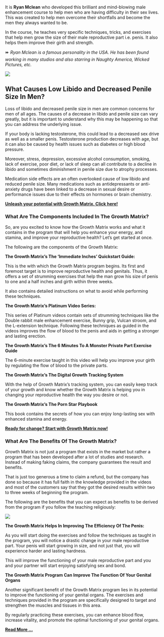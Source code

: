 It is **Ryan Mclean** who developed this brilliant and mind-blowing male enhancement course to help men who are having difficulty in their sex lives. This was created to help men overcome their shortfalls and become the men they always wanted to be.

In the course, he teaches very specific techniques, tricks, and exercises that help men grow the size of their male reproductive part i.e. penis. It also helps them improve their girth and strength.

⏩ _Ryan Mclean is a famous personality in the USA. He has been found working in many studios and also starring in Naughty America, Wicked Pictures, etc._

[![](https://blogger.googleusercontent.com/img/b/R29vZ2xl/AVvXsEje-NHV9FiKpqWqiN1ihfJFpgyCg08Hr60BELpjwuC_2WB4v-aGKnmOMu4bLfVpVFAFkbL_2jacbMVZCjksxZdqaotVuAOZGufgTrtLNKkMi2Hnum81XyQIfB6g767pQQbeXOC2D2ey47_7SEh06k9ZPE_HtE8YczS7z5EXpbZfhCiou6hkTh6NDU_aBMmL/w640-h394/Screenshot%20(1116).png)](https://snoppymart.com/growth-matrix/)

What Causes Low Libido and Decreased Penile Size In Men?
--------------------------------------------------------

Loss of libido and decreased penile size in men are common concerns for men of all ages. The causes of a decrease in libido and penile size can vary greatly, but it is important to understand why this may be happening so that you can address the underlying issue.

If your body is lacking testosterone, this could lead to a decreased sex drive as well as a smaller penis. Testosterone production decreases with age, but it can also be caused by health issues such as diabetes or high blood pressure.

Moreover, stress, depression, excessive alcohol consumption, smoking, lack of exercise, poor diet, or lack of sleep can all contribute to a decline in libido and sometimes diminishment in penile size due to atrophy processes.

Medication side effects are an often overlooked cause of low libido and reduced penile size. Many medications such as antidepressants or anti-anxiety drugs have been linked to a decrease in sexual desire or performance issues due to their effects on hormones or brain chemistry.

**[Unleash your potential with Growth Matrix. Click here!](https://snoppymart.com/growth-matrix/)**

### What Are The Components Included In The Growth Matrix?

So, are you excited to know how the Growth Matrix works and what it contains in the program that will help you enhance your energy, and stamina, and improve your reproductive health? Let’s get started at once.

The following are the components of the Growth Matrix:

**The Growth Matrix’s The ‘Immediate Inches’ Quickstart Guide:**

This is the with which the Growth Matrix program begins. Its first and foremost target is to improve reproductive health and genitals. Thus, it offers a set of strumming exercises that help the man grow his size of penis to one and a half inches and girth within three weeks.

It also contains detailed instructions on what to avoid while performing these techniques.

**The Growth Matrix’s Platinum Video Series:**

This series of Platinum videos contain sets of strumming techniques like the Double rabbit male enhancement exercise, Bunny grip, Vulcan stroom, and the L-extension technique. Following these techniques as guided in the videos improves the flow of blood to the penis and aids in getting a stronger and lasting erection.

**The Growth Matrix’s The 6 Minutes To A Monster Private Part Exercise Guide**

The 6-minute exercise taught in this video will help you improve your girth by regulating the flow of blood to the private parts.

**The Growth Matrix’s The Digital Growth Tracking System**

With the help of Growth Matrix’s tracking system, you can easily keep track of your growth and know whether the Growth Matrix is helping you in changing your reproductive health the way you desire or not.

**The Growth Matrix’s The Porn Star Playbook**

This book contains the secrets of how you can enjoy long-lasting sex with enhanced stamina and energy.

**[Ready for change? Start with Growth Matrix now!](https://snoppymart.com/growth-matrix/)**

### What Are The Benefits Of The Growth Matrix?

Growth Matrix is not just a program that exists in the market but rather a program that has been developed after a lot of studies and research. Instead of making faking claims, the company guarantees the result and benefits.

That is just too generous a time to claim a refund, but the company has done so because it has full faith in the knowledge provided in the videos and most of the customers say that they got the desired results within two to three weeks of beginning the program.

The following are the benefits that you can expect as benefits to be derived from the program if you follow the teaching religiously:

[![](https://blogger.googleusercontent.com/img/b/R29vZ2xl/AVvXsEjVM1abdXowSL4Tfh7R74trsUWy5PiZBKUFE0aWKri7L6RD42SYY35D4DEgXBwyU-jOWZYWWWHn8hr5vrsZinvnJEhf5-E12kWGODWlc7YaFeoz0LaOPWgaiGkDRxsJ-Bgs7povNclSFfNzpIYpfoHnlbM8N5Y0UMAFVnG349XG3FHsnZMfNvCobFKWkfcE/w640-h326/Screenshot%20(1118).png)](https://snoppymart.com/growth-matrix/)

**The Growth Matrix Helps In Improving The Efficiency Of The Penis:**

As you will start doing the exercises and follow the techniques as taught in the program, you will notice a drastic change in your male reproductive part. Your penis will start growing in size, and not just that, you will experience harder and lasting hardness.

This will improve the functioning of your male reproductive part and you and your partner will start enjoying satisfying sex and bond.

**The Growth Matrix Program Can Improve The Function Of Your Genital Organs**

Another significant benefit of the Growth Matrix program lies in its potential to improve the functioning of your genital organs. The exercises and techniques provided in the program are specifically designed to target and strengthen the muscles and tissues in this area.

By regularly practicing these exercises, you can enhance blood flow, increase vitality, and promote the optimal functioning of your genital organs.

**[Read More ...](https://snoppymart.com/growth-matrix/)**
